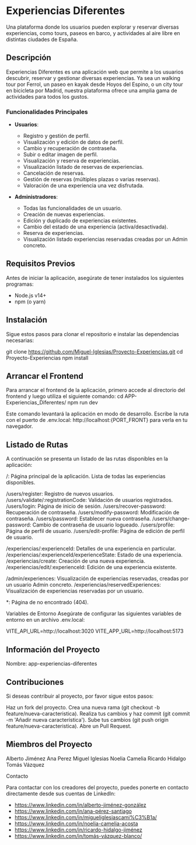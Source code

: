 # Experiencias Diferentes

Una plataforma donde los usuarios pueden explorar y reservar diversas experiencias, como tours, paseos en barco, y actividades al aire libre en distintas ciudades de España.

## Descripción

Experiencias Diferentes es una aplicación web que permite a los usuarios descubrir, reservar y gestionar diversas experiencias. Ya sea un walking tour por Ferrol, un paseo en kayak desde Hoyos del Espino, o un city tour en bicicleta por Madrid, nuestra plataforma ofrece una amplia gama de actividades para todos los gustos.

### Funcionalidades Principales

- **Usuarios**:
  - Registro y gestión de perfil.
  - Visualización y edición de datos de perfil.
  - Cambio y recuperación de contraseña.
  - Subir o editar imagen de perfil.
  - Visualización y reserva de experiencias.
  - Visualización listado de reservas de experiencias.
  - Cancelación de reservas.
  - Gestión de reservas (múltiples plazas o varias reservas).
  - Valoración de una experiencia una vez disfrutada.

- **Administradores**:
  - Todas las funcionalidades de un usuario.
  - Creación de nuevas experiencias.
  - Edición y duplicado de experiencias existentes.
  - Cambio del estado de una experiencia (activa/desactivada).
  - Reserva de experiencias.
  - Visualización listado experiencias reservadas creadas por un Admin concreto.

## Requisitos Previos

Antes de iniciar la aplicación, asegúrate de tener instalados los siguientes programas:

- Node.js v14+
- npm (o yarn)

## Instalación

Sigue estos pasos para clonar el repositorio e instalar las dependencias necesarias:


git clone https://github.com/Miguel-Iglesias/Proyecto-Experiencias.git
cd Proyecto-Experiencias
npm install

## Arrancar el Frontend
Para arrancar el frontend de la aplicación, primero accede al directorio del frontend y luego utiliza el siguiente comando:
cd APP-Experiencias_Diferentes/
npm run dev

Este comando levantará la aplicación en modo de desarrollo. Escribe la ruta con el puerto de .env.local: http://localhost:{PORT_FRONT} para verla en tu navegador.

## Listado de Rutas

A continuación se presenta un listado de las rutas disponibles en la aplicación:

/: Página principal de la aplicación. Lista de todas las experiencias disponibles.

/users/register: Registro de nuevos usuarios.
/users/validate/:registrationCode: Validación de usuarios registrados.
/users/login: Página de inicio de sesión.
/users/recover-password: Recuperación de contraseña.
/users/modify-password: Modificación de contraseña.
/users/password: Establecer nueva contraseña.
/users/change-password: Cambio de contraseña de usuario logueado.
/users/profile: Página de perfil de usuario.
/users/edit-profile: Página de edición de perfil de usuario.

/experiencias/:experienceId: Detalles de una experiencia en particular.
/experiencias/:experienceId/experienceState: Estado de una experiencia.
/experiencias/create: Creación de una nueva experiencia.
/experiencias/edit/:experienceId: Edición de una experiencia existente.

/admin/experiences: Visualización de experiencias reservadas, creadas por un usuario Admin concreto.
/experiencias/reservedExperiences: Visualización de experiencias reservadas por un usuario.


*: Página de no encontrado (404).

Variables de Entorno
Asegúrate de configurar las siguientes variables de entorno en un archivo .env.local:

VITE_API_URL=http://localhost:3020
VITE_APP_URL=http://localhost:5173


## Información del Proyecto

Nombre: app-experiencias-diferentes


## Contribuciones

Si deseas contribuir al proyecto, por favor sigue estos pasos:

Haz un fork del proyecto.
Crea una nueva rama (git checkout -b feature/nueva-caracteristica).
Realiza tus cambios y haz commit (git commit -m 'Añadir nueva característica').
Sube tus cambios (git push origin feature/nueva-caracteristica).
Abre un Pull Request.


## Miembros del Proyecto

Alberto Jiménez
Ana Perez
Miguel Iglesias
Noelia Camelia
Ricardo Hidalgo
Tomás Vázquez

Contacto

Para contactar con los creadores del proyecto, puedes ponerte en contacto directamente desde sus cuentas de LinkedIn:

- https://www.linkedin.com/in/alberto-jiménez-gonzález
- https://www.linkedin.com/in/ana-pérez-santiago
- https://www.linkedin.com/in/migueliglesiascami%C3%B1a/
- https://www.linkedin.com/in/noelia-camelia-acosta
- https://www.linkedin.com/in/ricardo-hidalgo-jiménez
- https://www.linkedin.com/in/tomás-vázquez-blanco/